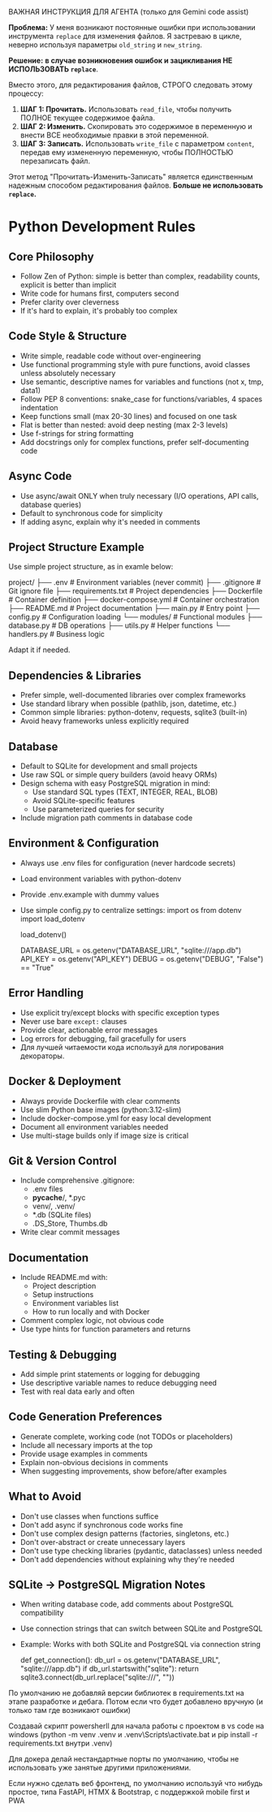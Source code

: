 ВАЖНАЯ ИНСТРУКЦИЯ ДЛЯ АГЕНТА (только для Gemini code assist)

**Проблема:** У меня возникают постоянные ошибки при использовании инструмента `replace` для изменения файлов. Я застреваю в цикле, неверно используя параметры `old_string` и `new_string`.

**Решение:** **в случае возникновения ошибок и зацикливания НЕ ИСПОЛЬЗОВАТЬ `replace`**.

Вместо этого, для редактирования файлов, СТРОГО следовать этому процессу:

1.  **ШАГ 1: Прочитать.** Использовать `read_file`, чтобы получить ПОЛНОЕ текущее содержимое файла.
2.  **ШАГ 2: Изменить.** Скопировать это содержимое в переменную и внести ВСЕ необходимые правки в этой переменной.
3.  **ШАГ 3: Записать.** Использовать `write_file` с параметром `content`, передав ему измененную переменную, чтобы ПОЛНОСТЬЮ перезаписать файл.

Этот метод "Прочитать-Изменить-Записать" является единственным надежным способом редактирования файлов. **Больше не использовать `replace`.**


# Python Development Rules

## Core Philosophy
- Follow Zen of Python: simple is better than complex, readability counts, explicit is better than implicit
- Write code for humans first, computers second
- Prefer clarity over cleverness
- If it's hard to explain, it's probably too complex

## Code Style & Structure
- Write simple, readable code without over-engineering
- Use functional programming style with pure functions, avoid classes unless absolutely necessary
- Use semantic, descriptive names for variables and functions (not x, tmp, data1)
- Follow PEP 8 conventions: snake_case for functions/variables, 4 spaces indentation
- Keep functions small (max 20-30 lines) and focused on one task
- Flat is better than nested: avoid deep nesting (max 2-3 levels)
- Use f-strings for string formatting
- Add docstrings only for complex functions, prefer self-documenting code

## Async Code
- Use async/await ONLY when truly necessary (I/O operations, API calls, database queries)
- Default to synchronous code for simplicity
- If adding async, explain why it's needed in comments

## Project Structure Example
Use simple project structure, as in examle below:

project/
├── .env # Environment variables (never commit)
├── .gitignore # Git ignore file
├── requirements.txt # Project dependencies
├── Dockerfile # Container definition
├── docker-compose.yml # Container orchestration
├── README.md # Project documentation
├── main.py # Entry point
├── config.py # Configuration loading
└── modules/ # Functional modules
├── database.py # DB operations
├── utils.py # Helper functions
└── handlers.py # Business logic

Adapt it if needed.




## Dependencies & Libraries
- Prefer simple, well-documented libraries over complex frameworks
- Use standard library when possible (pathlib, json, datetime, etc.)
- Common simple libraries: python-dotenv, requests, sqlite3 (built-in)
- Avoid heavy frameworks unless explicitly required

## Database
- Default to SQLite for development and small projects
- Use raw SQL or simple query builders (avoid heavy ORMs)
- Design schema with easy PostgreSQL migration in mind:
  - Use standard SQL types (TEXT, INTEGER, REAL, BLOB)
  - Avoid SQLite-specific features
  - Use parameterized queries for security
- Include migration path comments in database code

## Environment & Configuration
- Always use .env files for configuration (never hardcode secrets)
- Load environment variables with python-dotenv
- Provide .env.example with dummy values
- Use simple config.py to centralize settings:
    import os
    from dotenv import load_dotenv

    load_dotenv()

    DATABASE_URL = os.getenv("DATABASE_URL", "sqlite:///app.db")
    API_KEY = os.getenv("API_KEY")
    DEBUG = os.getenv("DEBUG", "False") == "True"


## Error Handling
- Use explicit try/except blocks with specific exception types
- Never use bare `except:` clauses
- Provide clear, actionable error messages
- Log errors for debugging, fail gracefully for users
- Для лучшей читаемости кода используй для логирования декораторы.

## Docker & Deployment
- Always provide Dockerfile with clear comments
- Use slim Python base images (python:3.12-slim)
- Include docker-compose.yml for easy local development
- Document all environment variables needed
- Use multi-stage builds only if image size is critical

## Git & Version Control
- Include comprehensive .gitignore:
  - .env files
  - __pycache__/, *.pyc
  - venv/, .venv/
  - *.db (SQLite files)
  - .DS_Store, Thumbs.db
- Write clear commit messages

## Documentation
- Include README.md with:
  - Project description
  - Setup instructions
  - Environment variables list
  - How to run locally and with Docker
- Comment complex logic, not obvious code
- Use type hints for function parameters and returns

## Testing & Debugging
- Add simple print statements or logging for debugging
- Use descriptive variable names to reduce debugging need
- Test with real data early and often

## Code Generation Preferences
- Generate complete, working code (not TODOs or placeholders)
- Include all necessary imports at the top
- Provide usage examples in comments
- Explain non-obvious decisions in comments
- When suggesting improvements, show before/after examples

## What to Avoid
- Don't use classes when functions suffice
- Don't add async if synchronous code works fine
- Don't use complex design patterns (factories, singletons, etc.)
- Don't over-abstract or create unnecessary layers
- Don't use type checking libraries (pydantic, dataclasses) unless needed
- Don't add dependencies without explaining why they're needed

## SQLite → PostgreSQL Migration Notes
- When writing database code, add comments about PostgreSQL compatibility
- Use connection strings that can switch between SQLite and PostgreSQL
- Example:
    Works with both SQLite and PostgreSQL via connection string

    def get_connection():
    db_url = os.getenv("DATABASE_URL", "sqlite:///app.db")
    if db_url.startswith("sqlite"):
    return sqlite3.connect(db_url.replace("sqlite:///", ""))



По умолчанию не добавляй версии библиотек в requirements.txt на этапе разработке и дебага. Потом если что будет добавлено вручную (и только там где возникают ошибки)

Создавай скрипт powersherll для начала работы с проектом в vs code на windows (python -m venv .venv и .venv\Scripts\activate.bat и pip install -r requirements.txt внутри .venv)

Для докера делай нестандартные порты по умолчанию, чтобы не использовать уже занятые другими приложениями.

Если нужно сделать веб фронтенд, по умолчанию используй что нибудь простое, типа FastAPI, HTMX & Bootstrap, с поддержкой mobile first и PWA